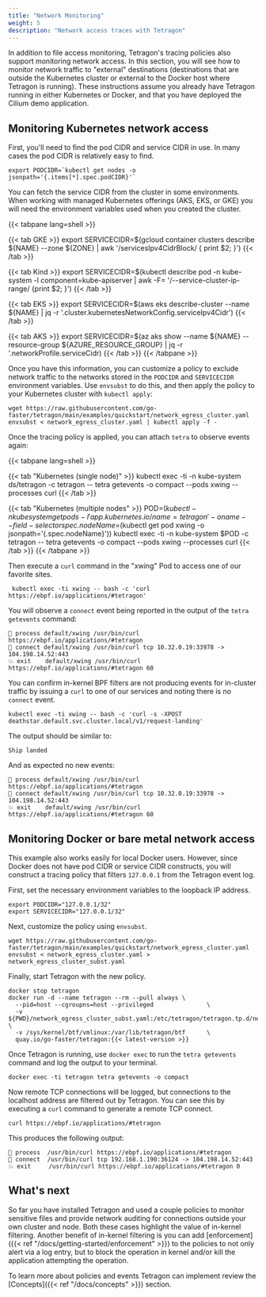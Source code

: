 ```yaml
---
title: "Network Monitoring"
weight: 5
description: "Network access traces with Tetragon"
---
```


In addition to file access monitoring, Tetragon's tracing policies also support
monitoring network access. In this section, you will see how to monitor network
traffic to "external" destinations (destinations that are outside the
Kubernetes cluster or external to the Docker host where Tetragon is running).
These instructions assume you already have Tetragon running in either
Kubernetes or Docker, and that you have deployed the Cilium demo application.

## Monitoring Kubernetes network access

First, you'll need to find the pod CIDR and service CIDR in use. In many cases
the pod CIDR is relatively easy to find.

```shell
export PODCIDR=`kubectl get nodes -o jsonpath='{.items[*].spec.podCIDR}'`
```

You can fetch the service CIDR from the cluster in some environments. When
working with managed Kubernetes offerings (AKS, EKS, or GKE) you will need the
environment variables used when you created the cluster.

{{< tabpane lang=shell >}}

{{< tab GKE >}}
export SERVICECIDR=$(gcloud container clusters describe ${NAME} --zone ${ZONE} | awk '/servicesIpv4CidrBlock/ { print $2; }')
{{< /tab >}}

{{< tab Kind >}}
export SERVICECIDR=$(kubectl describe pod -n kube-system -l component=kube-apiserver | awk -F= '/--service-cluster-ip-range/ {print $2; }')
{{< /tab >}}

{{< tab EKS >}}
export SERVICECIDR=$(aws eks describe-cluster --name ${NAME} | jq -r '.cluster.kubernetesNetworkConfig.serviceIpv4Cidr')
{{< /tab >}}

{{< tab AKS >}}
export SERVICECIDR=$(az aks show --name ${NAME} --resource-group ${AZURE_RESOURCE_GROUP} | jq -r '.networkProfile.serviceCidr)
{{< /tab >}}
{{< /tabpane >}}

Once you have this information, you can customize a policy to exclude network
traffic to the networks stored in the `PODCIDR` and `SERVICECIDR` environment
variables. Use `envsubst` to do this, and then apply the policy to your
Kubernetes cluster with `kubectl apply`:

```shell
wget https://raw.githubusercontent.com/go-faster/tetragon/main/examples/quickstart/network_egress_cluster.yaml
envsubst < network_egress_cluster.yaml | kubectl apply -f -
```

Once the tracing policy is applied, you can attach `tetra` to observe events
again:

{{< tabpane lang=shell >}}

{{< tab "Kubernetes (single node)" >}}
kubectl exec -ti -n kube-system ds/tetragon -c tetragon -- tetra getevents -o compact --pods xwing --processes curl
{{< /tab >}}

{{< tab "Kubernetes (multiple nodes" >}}
POD=$(kubectl -n kubesystem get pods -l 'app.kubernetes.io/name=tetragon' -o name --field-selector spec.nodeName=$(kubectl get pod xwing -o jsonpath='{.spec.nodeName}'))
kubectl exec -ti -n kube-system $POD -c tetragon -- tetra getevents -o compact --pods xwing --processes curl
{{< /tab >}}
{{< /tabpane >}}

Then execute a `curl` command in the "xwing" Pod to access one of our favorite
sites.

```shell
 kubectl exec -ti xwing -- bash -c 'curl https://ebpf.io/applications/#tetragon'
```

You will observe a `connect` event being reported in the output of the `tetra getevents` command:

```
🚀 process default/xwing /usr/bin/curl https://ebpf.io/applications/#tetragon
🔌 connect default/xwing /usr/bin/curl tcp 10.32.0.19:33978 -> 104.198.14.52:443
💥 exit    default/xwing /usr/bin/curl https://ebpf.io/applications/#tetragon 60
```

You can confirm in-kernel BPF filters are not producing events for in-cluster
traffic by issuing a `curl` to one of our services and noting there is no
`connect` event.

```shell
kubectl exec -ti xwing -- bash -c 'curl -s -XPOST deathstar.default.svc.cluster.local/v1/request-landing'
```

The output should be similar to:

```
Ship landed
```

And as expected no new events:

```
🚀 process default/xwing /usr/bin/curl https://ebpf.io/applications/#tetragon
🔌 connect default/xwing /usr/bin/curl tcp 10.32.0.19:33978 -> 104.198.14.52:443
💥 exit    default/xwing /usr/bin/curl https://ebpf.io/applications/#tetragon 60
```

## Monitoring Docker or bare metal network access

This example also works easily for local Docker users. However, since Docker
does not have pod CIDR or service CIDR constructs, you will construct a tracing
policy that filters `127.0.0.1` from the Tetragon event log.

First, set the necessary environment variables to the loopback IP address.

```shell
export PODCIDR="127.0.0.1/32"
export SERVICECIDR="127.0.0.1/32"
```

Next, customize the policy using `envsubst`.

```shell
wget https://raw.githubusercontent.com/go-faster/tetragon/main/examples/quickstart/network_egress_cluster.yaml
envsubst < network_egress_cluster.yaml > network_egress_cluster_subst.yaml
```

Finally, start Tetragon with the new policy.

```shell
docker stop tetragon
docker run -d --name tetragon --rm --pull always \
  --pid=host --cgroupns=host --privileged               \
  -v ${PWD}/network_egress_cluster_subst.yaml:/etc/tetragon/tetragon.tp.d/network_egress_cluster_subst.yaml \
  -v /sys/kernel/btf/vmlinux:/var/lib/tetragon/btf      \
  quay.io/go-faster/tetragon:{{< latest-version >}}
```

Once Tetragon is running, use `docker exec` to run the `tetra getevents` command
and log the output to your terminal.

```shell
docker exec -ti tetragon tetra getevents -o compact
```

Now remote TCP connections will be logged, but connections to the localhost
address are filtered out by Tetragon. You can see this by executing a `curl`
command to generate a remote TCP connect.

```shell
curl https://ebpf.io/applications/#tetragon
```

This produces the following output:

```
🚀 process  /usr/bin/curl https://ebpf.io/applications/#tetragon
🔌 connect  /usr/bin/curl tcp 192.168.1.190:36124 -> 104.198.14.52:443
💥 exit     /usr/bin/curl https://ebpf.io/applications/#tetragon 0
```

## What's next

So far you have installed Tetragon and used a couple policies to monitor
sensitive files and provide network auditing for connections outside your own
cluster and node. Both these cases highlight the value of in-kernel filtering.
Another benefit of in-kernel filtering is you can add
[enforcement]({{< ref "/docs/getting-started/enforcement" >}}) to the policies
to not only alert via a log entry, but to block the operation in kernel and/or
kill the application attempting the operation.

To learn more about policies and events Tetragon can implement review the
[Concepts]({{< ref "/docs/concepts" >}}) section.

